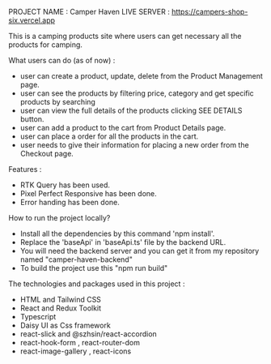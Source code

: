 
PROJECT NAME : Camper Haven
LIVE SERVER  : https://campers-shop-six.vercel.app

This is a camping products site where users can get necessary all the products for camping.

What users can do (as of now) : 
-  user can create a product, update, delete from the Product Management page.
-  user can see the products by filtering price, category and get specific products by searching
-  user can view the full details of the products clicking SEE DETAILS button.
-  user can add a product to the cart from Product Details page.
-  user can place a order for all the products in the cart.
-  user needs to give their information for placing a new order from the Checkout page.


Features : 
- RTK Query has been used.
- Pixel Perfect Responsive has been done.
- Error handing has been done.


How to run the project locally?

- Install all the dependencies by this command 'npm install'.
- Replace the 'baseApi' in 'baseApi.ts' file by the backend URL.
- You will need the backend server and you can get it from my repository named "camper-haven-backend"
- To build the project use this "npm run build"

The technologies and packages used in this project :  

- HTML and Tailwind CSS
- React and Redux Toolkit
- Typescript
- Daisy UI as Css framework
- react-slick and @szhsin/react-accordion
- react-hook-form , react-router-dom
- react-image-gallery , react-icons
